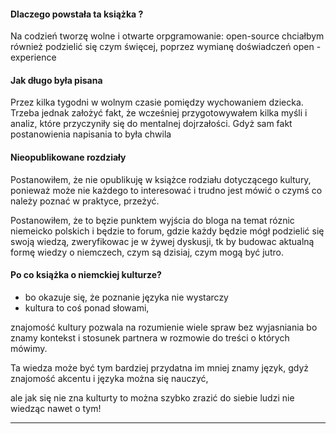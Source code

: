 #### Dlaczego powstała ta książka ?

Na codzień tworzę wolne i otwarte orpgramowanie: open-source
chciałbym również podzielić się czym święcej, poprzez wymianę doświadczeń open - experience


#### Jak długo była pisana

Przez kilka tygodni w wolnym czasie pomiędzy wychowaniem dziecka.
Trzeba jednak założyć fakt, że wcześniej przygotowywałem kilka myśli
i analiz, które przyczyniły się do mentalnej dojrzałości.
Gdyż sam fakt postanowienia napisania to była chwila

#### Nieopublikowane rozdziały

Postanowiłem, że nie opublikuję w książce rodziału dotyczącego kultury, 
ponieważ może nie każdego to interesować i trudno jest mówić o czymś co należy poznać w praktyce, 
przeżyć.

Postanowiłem, że to bęzie punktem wyjścia do bloga na temat róznic niemeicko polskich
i będzie to forum, gdzie każdy będzie mógł podzielić się swoją wiedzą, zweryfikowac je 
w żywej dyskusji, tk by budowac aktualną formę wiedzy o niemczech, czym są dzisiaj, czym 
mogą być jutro.



#### Po co książka o niemckiej kulturze?

+ bo okazuje się, że poznanie języka nie wystarczy
+ kultura to coś ponad słowami, 

znajomość kultury pozwala na rozumienie wiele spraw bez wyjasniania
bo znamy kontekst i stosunek partnera w rozmowie do treści o których mówimy.

Ta wiedza może być tym bardziej przydatna im mniej znamy język, gdyż znajomość akcentu i języka można się nauczyć,

ale jak się nie zna kulturty to można szybko zrazić do siebie ludzi nie wiedząc nawet o tym!



-----

<!-- > [bohaterowie](bohaterowie.md) -->
